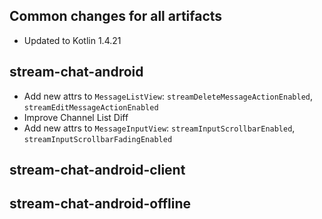 ## Common changes for all artifacts
- Updated to Kotlin 1.4.21

## stream-chat-android
- Add new attrs to `MessageListView`: `streamDeleteMessageActionEnabled`, `streamEditMessageActionEnabled`
- Improve Channel List Diff
- Add new attrs to `MessageInputView`: `streamInputScrollbarEnabled`, `streamInputScrollbarFadingEnabled`

## stream-chat-android-client

## stream-chat-android-offline
